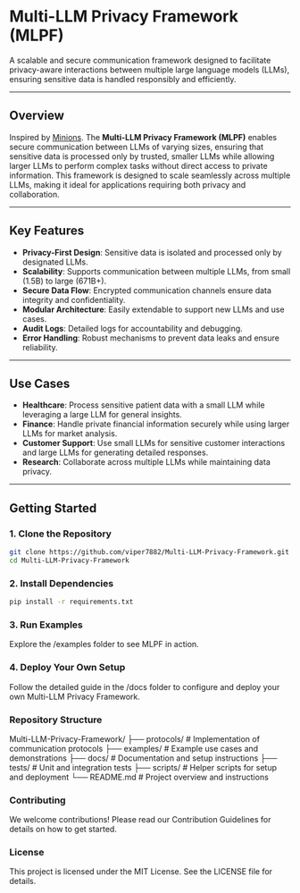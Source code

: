 # Multi-LLM Privacy Framework (MLPF)

A scalable and secure communication framework designed to facilitate privacy-aware interactions between multiple large language models (LLMs), ensuring sensitive data is handled responsibly and efficiently.

---

## Overview

Inspired by [Minions](https://github.com/HazyResearch/minions). The **Multi-LLM Privacy Framework (MLPF)** enables secure communication between LLMs of varying sizes, ensuring that sensitive data is processed only by trusted, smaller LLMs while allowing larger LLMs to perform complex tasks without direct access to private information. This framework is designed to scale seamlessly across multiple LLMs, making it ideal for applications requiring both privacy and collaboration.

---

## Key Features

- **Privacy-First Design**: Sensitive data is isolated and processed only by designated LLMs.  
- **Scalability**: Supports communication between multiple LLMs, from small (1.5B) to large (671B+).  
- **Secure Data Flow**: Encrypted communication channels ensure data integrity and confidentiality.  
- **Modular Architecture**: Easily extendable to support new LLMs and use cases.  
- **Audit Logs**: Detailed logs for accountability and debugging.  
- **Error Handling**: Robust mechanisms to prevent data leaks and ensure reliability.  

---

## Use Cases

- **Healthcare**: Process sensitive patient data with a small LLM while leveraging a large LLM for general insights.  
- **Finance**: Handle private financial information securely while using larger LLMs for market analysis.  
- **Customer Support**: Use small LLMs for sensitive customer interactions and large LLMs for generating detailed responses.  
- **Research**: Collaborate across multiple LLMs while maintaining data privacy.  

---

## Getting Started

### 1. Clone the Repository
```bash
git clone https://github.com/viper7882/Multi-LLM-Privacy-Framework.git
cd Multi-LLM-Privacy-Framework
```

### 2. Install Dependencies
```bash
pip install -r requirements.txt
```

### 3. Run Examples
Explore the /examples folder to see MLPF in action.

### 4. Deploy Your Own Setup
Follow the detailed guide in the /docs folder to configure and deploy your own Multi-LLM Privacy Framework.

### Repository Structure
Multi-LLM-Privacy-Framework/
├── protocols/         # Implementation of communication protocols
├── examples/          # Example use cases and demonstrations
├── docs/              # Documentation and setup instructions
├── tests/             # Unit and integration tests
├── scripts/           # Helper scripts for setup and deployment
└── README.md          # Project overview and instructions

### Contributing
We welcome contributions! Please read our Contribution Guidelines for details on how to get started.

### License
This project is licensed under the MIT License. See the LICENSE file for details.

